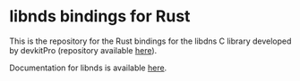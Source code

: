 # libnds bindings for Rust

This is the repository for the Rust bindings for the libdns C library developed by
devkitPro (repository available [here](https://github.com/devkitPro/libnds)). 

Documentation for libnds is available [here](https://libnds.devkitpro.org/index.html).